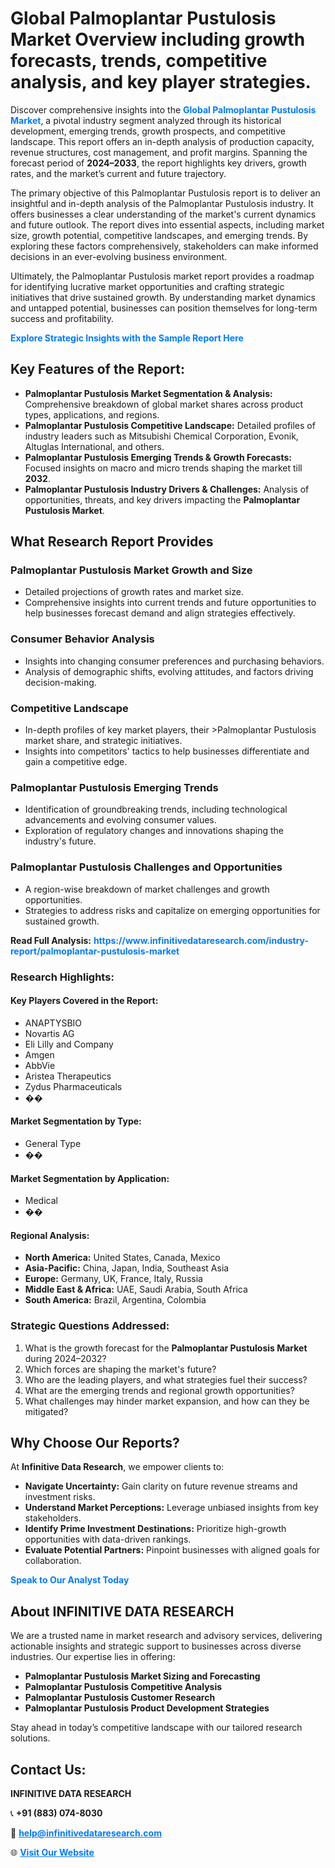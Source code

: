 <h1>Global Palmoplantar Pustulosis Market Overview including growth forecasts, trends, competitive analysis, and key player strategies.</h1>
<p>
Discover comprehensive insights into the 
<a href="https://www.infinitivedataresearch.com/industry-report/palmoplantar-pustulosis-market" rel="dofollow" style="color: #007BFF; text-decoration: none;"><strong>Global Palmoplantar Pustulosis Market</strong></a>, a pivotal industry segment analyzed through its historical development, emerging trends, growth prospects, and competitive landscape. This report offers an in-depth analysis of production capacity, revenue structures, cost management, and profit margins. Spanning the forecast period of <strong>2024–2033</strong>, the report highlights key drivers, growth rates, and the market’s current and future trajectory.
</p>
<p>
The primary objective of this Palmoplantar Pustulosis report is to deliver an insightful and in-depth analysis of the Palmoplantar Pustulosis industry. It offers businesses a clear understanding of the market's current dynamics and future outlook. The report dives into essential aspects, including market size, growth potential, competitive landscapes, and emerging trends. By exploring these factors comprehensively, stakeholders can make informed decisions in an ever-evolving business environment.
</p>
<p>
Ultimately, the Palmoplantar Pustulosis market report provides a roadmap for identifying lucrative market opportunities and crafting strategic initiatives that drive sustained growth. By understanding market dynamics and untapped potential, businesses can position themselves for long-term success and profitability.
</p>
<p>
<a href="https://www.infinitivedataresearch.com/request-sample/reportId=108122" style="color: #007BFF; text-decoration: none;"><strong>Explore Strategic Insights with the Sample Report Here</strong></a>
</p>

<h2>Key Features of the Report:</h2>
<ul>
<li><strong>Palmoplantar Pustulosis Market Segmentation & Analysis:</strong> Comprehensive breakdown of global market shares across product types, applications, and regions.</li>
<li><strong>Palmoplantar Pustulosis Competitive Landscape:</strong> Detailed profiles of industry leaders such as Mitsubishi Chemical Corporation, Evonik, Altuglas International, and others.</li>
<li><strong>Palmoplantar Pustulosis Emerging Trends & Growth Forecasts:</strong> Focused insights on macro and micro trends shaping the market till <strong>2032</strong>.</li>
<li><strong>Palmoplantar Pustulosis Industry Drivers & Challenges:</strong> Analysis of opportunities, threats, and key drivers impacting the <strong>Palmoplantar Pustulosis Market</strong>.</li>
</ul>

<h2>What Research Report Provides</h2>
<h3>Palmoplantar Pustulosis Market Growth and Size</h3>
<ul>
<li>Detailed projections of growth rates and market size.</li>
<li>Comprehensive insights into current trends and future opportunities to help businesses forecast demand and align strategies effectively.</li>
</ul>

<h3>Consumer Behavior Analysis</h3>
<ul>
<li>Insights into changing consumer preferences and purchasing behaviors.</li>
<li>Analysis of demographic shifts, evolving attitudes, and factors driving decision-making.</li>
</ul>

<h3>Competitive Landscape</h3>
<ul>
<li>In-depth profiles of key market players, their >Palmoplantar Pustulosis market share, and strategic initiatives.</li>
<li>Insights into competitors' tactics to help businesses differentiate and gain a competitive edge.</li>
</ul>

<h3>Palmoplantar Pustulosis Emerging Trends</h3>
<ul>
<li>Identification of groundbreaking trends, including technological advancements and evolving consumer values.</li>
<li>Exploration of regulatory changes and innovations shaping the industry's future.</li>
</ul>

<h3>Palmoplantar Pustulosis Challenges and Opportunities</h3>
<ul>
<li>A region-wise breakdown of market challenges and growth opportunities.</li>
<li>Strategies to address risks and capitalize on emerging opportunities for sustained growth.</li>
</ul>
<p><strong>Read Full Analysis:</strong> <a href="https://www.infinitivedataresearch.com/industry-report/palmoplantar-pustulosis-market" rel="dofollow" style="color: #007BFF; text-decoration: none;"><strong>https://www.infinitivedataresearch.com/industry-report/palmoplantar-pustulosis-market</strong></a></p>
<h3>Research Highlights:</h3>
<h4>Key Players Covered in the Report:</h4>
<ul><li>ANAPTYSBIO</li><li>Novartis AG</li><li>Eli Lilly and Company</li><li>Amgen</li><li>AbbVie</li><li>Aristea Therapeutics</li><li>Zydus Pharmaceuticals</li><li>��</li></ul>
<h4>Market Segmentation by Type:</h4>
<ul><li>General Type</li><li>��</li></ul>
<h4>Market Segmentation by Application:</h4>
<ul><li>Medical</li><li>��</li></ul>

<h4>Regional Analysis:</h4>
<ul>
<li><strong>North America:</strong> United States, Canada, Mexico</li>
<li><strong>Asia-Pacific:</strong> China, Japan, India, Southeast Asia</li>
<li><strong>Europe:</strong> Germany, UK, France, Italy, Russia</li>
<li><strong>Middle East & Africa:</strong> UAE, Saudi Arabia, South Africa</li>
<li><strong>South America:</strong> Brazil, Argentina, Colombia</li>
</ul>

<h3>Strategic Questions Addressed:</h3>
<ol>
<li>What is the growth forecast for the <strong>Palmoplantar Pustulosis Market</strong> during 2024–2032?</li>
<li>Which forces are shaping the market's future?</li>
<li>Who are the leading players, and what strategies fuel their success?</li>
<li>What are the emerging trends and regional growth opportunities?</li>
<li>What challenges may hinder market expansion, and how can they be mitigated?</li>
</ol>

<h2>Why Choose Our Reports?</h2>
<p>At <strong>Infinitive Data Research</strong>, we empower clients to:</p>
<ul>
<li><strong>Navigate Uncertainty:</strong> Gain clarity on future revenue streams and investment risks.</li>
<li><strong>Understand Market Perceptions:</strong> Leverage unbiased insights from key stakeholders.</li>
<li><strong>Identify Prime Investment Destinations:</strong> Prioritize high-growth opportunities with data-driven rankings.</li>
<li><strong>Evaluate Potential Partners:</strong> Pinpoint businesses with aligned goals for collaboration.</li>
</ul>
<p><a href="https://www.infinitivedataresearch.com/industry-report/palmoplantar-pustulosis-market" rel="dofollow" style="color: #007BFF; text-decoration: none;"><strong>Speak to Our Analyst Today</strong></a></p>

<h2>About INFINITIVE DATA RESEARCH</h2>
<p>We are a trusted name in market research and advisory services, delivering actionable insights and strategic support to businesses across diverse industries. Our expertise lies in offering:</p>
<ul>
<li><strong>Palmoplantar Pustulosis Market Sizing and Forecasting</strong></li>
<li><strong>Palmoplantar Pustulosis Competitive Analysis</strong></li>
<li><strong>Palmoplantar Pustulosis Customer Research</strong></li>
<li><strong>Palmoplantar Pustulosis Product Development Strategies</strong></li>
</ul>
<p>Stay ahead in today’s competitive landscape with our tailored research solutions.</p>

<h2>Contact Us:</h2>
<p><strong>INFINITIVE DATA RESEARCH</strong></p>
<p>📞 <strong>+91 (883) 074-8030</strong></p>
<p>📧 <strong><a href="mailto:help@infinitivedataresearch.com" style="color: #007BFF;">help@infinitivedataresearch.com</a></strong></p>
<p>🌐 <strong><a href="https://www.infinitivedataresearch.com" rel="dofollow" style="color: #007BFF;">Visit Our Website</a></strong></p>